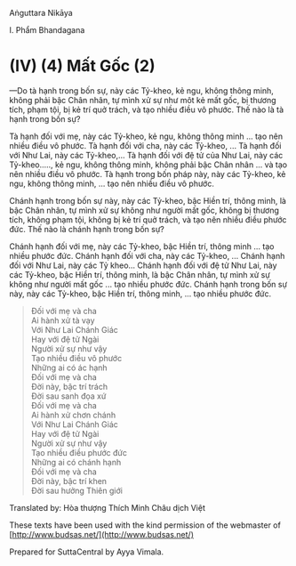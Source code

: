  

Aṅguttara Nikāya

I. Phẩm Bhandagana

# (IV) (4) Mất Gốc (2)

—Do tà hạnh trong bốn sự, này các Tỷ-kheo, kẻ ngu, không thông minh, không phải bậc Chân nhân, tự mình xử sự như môt kẻ mất gốc, bị thương tích, phạm tội, bị kẻ trí quở trách, và tạo nhiều điều vô phước. Thế nào là tà hạnh trong bốn sự?

Tà hạnh đối với mẹ, này các Tỷ-kheo, kẻ ngu, không thông minh ... tạo nên nhiều điều vô phước. Tà hạnh đối với cha, này các Tỷ-kheo, ... Tà hạnh đối với Như Lai, này các Tỷ-kheo,... Tà hạnh đối với đệ tử của Như Lai, này các Tỷ-kheo....., kẻ ngu, không thông minh, không phải bậc Chân nhân ... và tạo nên nhiều điều vô phước. Tà hạnh trong bốn pháp này, này các Tỷ-kheo, kẻ ngu, không thông minh, ... tạo nên nhiều điều vô phước.

Chánh hạnh trong bốn sự này, này các Tỷ-kheo, bậc Hiền trí, thông minh, là bậc Chân nhân, tự mình xử sự không như người mất gốc, không bị thương tích, không phạm tội, không bị kẻ trí quở trách, và tạo nên nhiều điều phước đức. Thế nào là chánh hạnh trong bốn sự?

Chánh hạnh đối với mẹ, này các Tỷ-kheo, bậc Hiền trí, thông minh ... tạo nhiều phước đức. Chánh hạnh đối với cha, này các Tỷ-kheo, ... Chánh hạnh đối với Như Lai, này các Tỷ kheo... Chánh hạnh đối với đệ tử Như Lai, này các Tỷ-kheo, bậc Hiền trí, thông minh, là bậc Chân nhân, tự mình xử sự không như người mất gốc ... tạo nhiều phước đức. Chánh hạnh trong bốn sự này, này các Tỷ-kheo, bậc Hiền trí, thông minh, ... tạo nhiều phước đức.

> Ðối với mẹ và cha  
> Ai hành xử tà vạy  
> Với Như Lai Chánh Giác  
> Hay với đệ tử Ngài  
> Người xử sự như vậy  
> Tạo nhiều điều vô phước  
> Những ai có ác hạnh  
> Ðối với mẹ và cha  
> Ðời này, bậc trí trách  
> Ðời sau sanh đọa xứ  
> Ðối với mẹ và cha  
> Ai hành xử chơn chánh  
> Với Như Lai Chánh Giác  
> Hay với đệ tử Ngài  
> Người xử sự như vậy  
> Tạo nhiều điều phước đức  
> Những ai có chánh hạnh  
> Ðối với mẹ và cha  
> Ðời này, bậc trí khen  
> Ðời sau hưởng Thiên giới

Translated by: Hòa thượng Thích Minh Châu dịch Việt

These texts have been used with the kind permission of the webmaster of [http://www.budsas.net/](http://www.budsas.net/)

Prepared for SuttaCentral by Ayya Vimala.